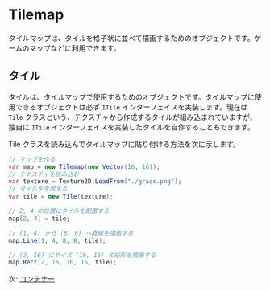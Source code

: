 # Tilemap

タイルマップは、タイルを格子状に並べて描画するためのオブジェクトです。ゲームのマップなどに利用できます。

## タイル

タイルは、タイルマップで使用するためのオブジェクトです。タイルマップに使用できるオブジェクトは必ず `ITile` インターフェイスを実装します。現在は `Tile` クラスという、テクスチャから作成するタイルが組み込まれていますが、独自に `ITile` インターフェイスを実装したタイルを自作することもできます。

Tile クラスを読み込んでタイルマップに貼り付ける方法を次に示します。

```cs
// マップを作る
var map = new Tilemap(new Vector(16, 16));
// テクスチャを読み込む
var texture = Texture2D.LoadFrom("./grass.png");
// タイルを生成する
var tile = new Tile(texture);

// 2, 4 の位置にタイルを配置する
map[2, 4] = tile;

// (1, 4) から (8, 8) へ直線を描画する
map.Line(1, 4, 8, 8, tile);

// (2, 16) にサイズ (16, 16) の矩形を描画する
map.Rect(2, 16, 16, 16, tile);
```

次: [コンテナー](container.md)